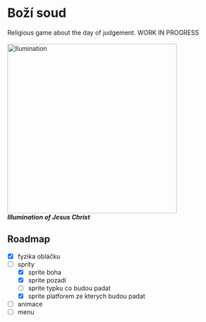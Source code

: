 # Boží soud

Religious game about the day of judgement. WORK IN PROGRESS
<br>
<br>
<img src="logo2%20big.png" alt="Ilumination" width="384"/>
<br>
***Illumination of Jesus Christ***

## Roadmap

- [x] fyzika obláčku
- [ ] sprity
	- [x] sprite boha 
	- [x] sprite pozadí
	- [ ] sprite typku co budou padat
	- [x] sprite platforem ze kterych budou padat
- [ ] animace
- [ ] menu
